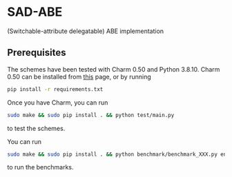 # SAD-ABE
(Switchable-attribute delegatable) ABE implementation

## Prerequisites

The schemes have been tested with Charm 0.50 and Python 3.8.10.
Charm 0.50 can be installed from [this](https://github.com/JHUISI/charm.git) page, or by running
```sh
pip install -r requirements.txt
```
Once you have Charm, you can run
```sh
sudo make && sudo pip install . && python test/main.py
```
to test the schemes. 

You can run 
```sh
sudo make && sudo pip install . && python benchmark/benchmark_XXX.py enc/keygen/dec
```
to run the benchmarks.
